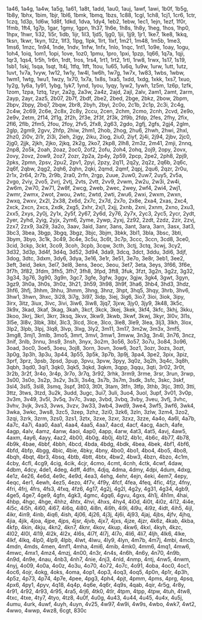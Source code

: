 1a46, 1a4g, 1a4w, 1a5g, 1a61, 1a8t, 1add, 1au0, 1auj, 1awf, 1awi, 1b0f, 1b5g, 1b8y, 1bhx, 1bim, 1bjr, 1bl6, 1bmk, 1bmq, 1bzs, 1c88, 1cgl, 1ch8, 1cj1, 1cr6, 1ctr, 1czq, 1d3p, 1d6w, 1d8f, 1dkd, 1dva, 1dy4, 1eb2, 1ebw, 1ec1, 1ejn, 1ezf, 1f0r, 1fmb, 1ft4, 1g7p, 1gar, 1gmy, 1gpn, 1h37, 1h6e, 1h8s, 1h8y, 1heg, 1hos, 1hp0, 1hpx, 1hwr, 1i32, 1i5r, 1idb, 1ijr, 1il3, 1jd5, 1jg0, 1jii, 1jj9, 1jr1, 1ke7, 1ke8, 1kkq, 1ksn, 1kwr, 1kyn, 1l2z, 1lf3, 1lpg, 1lpk, 1lrt, 1lxf, 1m21, 1m48, 1m5b, 1me3, 1ms6, 1mzc, 1n94, 1nde, 1ndv, 1nfw, 1nfx, 1nlo, 1nqc, 1nt1, 1o9e, 1oay, 1ogu, 1oh4, 1oiq, 1om1, 1opi, 1ove, 1oz0, 1pmu, 1pro, 1pxi, 1pzp, 1q66, 1q7a, 1qji, 1qr3, 1qs4, 1r5h, 1r6n, 1rdt, 1ros, 1rs4, 1rt1, 1rt2, 1rtl, 1rw8, 1rwx, 1s17, 1s19, 1sb1, 1skj, 1sqa, 1sqt, 1t4j, 1tfq, 1tft, 1tou, 1u65, 1u6q, 1u9w, 1urw, 1utt, 1utz, 1uvt, 1v7a, 1vyw, 1w12, 1w1y, 1w4l, 1w6h, 1w7g, 1w7x, 1w83, 1wbs, 1wbw, 1wm1, 1wtg, 1wu1, 1wzy, 1x70, 1x7a, 1x8s, 1xa5, 1xdd, 1xdg, 1xkk, 1xs7, 1xuo, 1y2g, 1y6a, 1y91, 1ybg, 1yk7, 1ynd, 1you, 1yqy, 1yw2, 1ywh, 1z5m, 1z6p, 1zfk, 1zom, 1zpa, 1ztq, 1zyr, 2a2g, 2a3w, 2a4z, 2ajd, 2ajl, 2alv, 2am1, 2amt, 2arm, 2ayp, 2ayr, 2az5, 2b07, 2b7f, 2bdf, 2be2, 2bed, 2bge, 2bkz, 2bow, 2bpm, 2bpv, 2bpy, 2bq7, 2bqw, 2br8, 2byh, 2byi, 2c0o, 2c1b, 2c1p, 2c3i, 2c4g, 2c4w, 2c69, 2c6e, 2c8x, 2c8y, 2ccu, 2cen, 2chm, 2cmo, 2cnh, 2cvd, 2e9o, 2e9v, 2etm, 2f14, 2f1g, 2f2h, 2f3e, 2f3f, 2f3k, 2f9b, 2fdp, 2fes, 2fhy, 2fix, 2fl6, 2flb, 2fm5, 2fou, 2foy, 2fv5, 2fx8, 2g63, 2gdo, 2gfj, 2gfs, 2gj4, 2glm, 2glp, 2gm9, 2gvv, 2hfp, 2hiw, 2hm1, 2hob, 2hog, 2hu6, 2hwh, 2hwi, 2hxl, 2hz0, 2i0v, 2i1r, 2i3i, 2ieh, 2igy, 2iku, 2iog, 2iu0, 2iyf, 2j4i, 2j94, 2jbv, 2jc0, 2jg0, 2jjk, 2jkh, 2jko, 2jkq, 2k2g, 2ko7, 2kp8, 2lh8, 2m3z, 2m41, 2mji, 2nnq, 2np8, 2o5k, 2oah, 2oaz, 2oc0, 2of2, 2ofu, 2oh4, 2ohq, 2oj9, 2opy, 2ovx, 2ovy, 2ovz, 2ow9, 2oz7, 2ozr, 2p2a, 2p4y, 2p59, 2pcp, 2pe2, 2ph8, 2pj9, 2pks, 2pmn, 2psv, 2pu2, 2pv1, 2pyi, 2pzy, 2q11, 2q2y, 2q2z, 2q6b, 2q6c, 2q6f, 2qbw, 2qg2, 2qh6, 2qhn, 2qki, 2qmd, 2qmf, 2qpj, 2qu6, 2qzr, 2r0u, 2r1x, 2r64, 2r7b, 2r9b, 2ra0, 2rfn, 2rgp, 2uue, 2uw0, 2uw7, 2uy5, 2v5a, 2vgo, 2viy, 2vo5, 2vrj, 2vtj, 2vts, 2vtt, 2vv9, 2vwm, 2w2u, 2w3i, 2w4i, 2w6m, 2w70, 2w71, 2w8f, 2wcg, 2web, 2wec, 2wey, 2wf4, 2wi4, 2wj1, 2wmr, 2wmx, 2wot, 2wou, 2wtc, 2wtd, 2wti, 2wu6, 2wxi, 2wxm, 2wxn, 2wxq, 2wxv, 2x2l, 2x38, 2x6d, 2x7c, 2x7d, 2x7o, 2x8e, 2xa4, 2xas, 2xc4, 2xck, 2xcn, 2xcs, 2xdk, 2xg5, 2xhr, 2xj1, 2xjj, 2xnb, 2xni, 2xnm, 2xno, 2xu3, 2xx5, 2xys, 2y0j, 2y1x, 2y5f, 2y67, 2y6d, 2y76, 2y7x, 2yc3, 2yc5, 2ycr, 2ydt, 2yer, 2yhd, 2yig, 2yjx, 2ym6, 2yme, 2ywp, 2yxj, 2z92, 2zdt, 2zdz, 2zir, 2zvj, 2zx7, 2zx9, 3a29, 3a2o, 3aav, 3aid, 3anr, 3ans, 3ant, 3ara, 3arn, 3asx, 3at3, 3bc3, 3bea, 3bgp, 3bgq, 3bgz, 3bjc, 3bjm, 3bkk, 3bl1, 3bla, 3bsc, 3bti, 3bym, 3byo, 3c1k, 3c49, 3c4e, 3c5u, 3c6t, 3c7p, 3ccc, 3ccn, 3cd8, 3ce0, 3cid, 3ckp, 3ckt, 3co9, 3coh, 3cpb, 3cqw, 3cth, 3ctj, 3ctq, 3cwj, 3cy2, 3d32, 3d3p, 3d4f, 3d4q, 3d52, 3d94, 3da9, 3dcq, 3dct, 3ddu, 3di6, 3djf, 3dog, 3dtc, 3dxm, 3dy6, 3dya, 3e16, 3e1r, 3e51, 3e7o, 3e8r, 3eb1, 3ee2, 3eft, 3eid, 3ekn, 3el7, 3el8, 3ens, 3eoc, 3eou, 3et7, 3eta, 3eys, 3f66, 3f6e, 3f7h, 3f82, 3fdm, 3fh5, 3fh7, 3fh8, 3fpd, 3ft8, 3fuk, 3fzt, 3g2n, 3g2z, 3g32, 3g34, 3g76, 3g90, 3g9n, 3gc7, 3gfe, 3gfw, 3ggv, 3gjw, 3gk4, 3gwt, 3gyn, 3gz9, 3h0a, 3h0s, 3h0z, 3h21, 3h59, 3h98, 3h9f, 3ha6, 3hb4, 3hd3, 3hdz, 3hf6, 3hfj, 3hhm, 3hhu, 3hmm, 3hng, 3hnz, 3hpt, 3hq5, 3hqy, 3hrb, 3hv6, 3hw1, 3hwn, 3hxc, 3i28, 3i7g, 3i97, 3idp, 3iej, 3ig6, 3io7, 3ioi, 3iok, 3ipy, 3irx, 3itz, 3iux, 3ivc, 3ivi, 3iw6, 3iw8, 3jq7, 3jxw, 3jy0, 3jy9, 3k48, 3k5c, 3k9x, 3kad, 3kaf, 3kag, 3kah, 3kcf, 3kck, 3kej, 3kek, 3kf4, 3kfc, 3khj, 3kku, 3koo, 3krj, 3krl, 3krr, 3ksq, 3kvx, 3kw9, 3kwb, 3kwf, 3kwj, 3kyr, 3l0v, 3l1s, 3l5e, 3l8v, 3lbk, 3lbl, 3lc3, 3lcd, 3lce, 3lco, 3le8, 3le9, 3lea, 3lj3, 3lkh, 3lox, 3lp2, 3lpb, 3lpj, 3lq8, 3lvp, 3lxg, 3ly2, 3m11, 3m17, 3m2w, 3m3x, 3mf5, 3mg8, 3mj1, 3mlb, 3mo5, 3mrt, 3mvl, 3mw1, 3mww, 3n3g, 3n4l, 3n76, 3ncz, 3nif, 3nlb, 3nnu, 3ns9, 3nsh, 3nyx, 3o2m, 3o56, 3o57, 3o7u, 3o84, 3o96, 3oad, 3oc0, 3oe5, 3oeu, 3oj8, 3orn, 3ovn, 3ow6, 3oz1, 3ozr, 3ozs, 3ozt, 3p0g, 3p3h, 3p3u, 3p44, 3p55, 3p5k, 3p7b, 3p9j, 3pa4, 3pe2, 3pix, 3piz, 3prf, 3prz, 3psb, 3psd, 3pup, 3pvu, 3pvw, 3pyy, 3q0z, 3q2h, 3q4c, 3q8h, 3qbh, 3qd0, 3qi1, 3qk0, 3qk5, 3qkd, 3qkm, 3qpp, 3qqu, 3qti, 3r02, 3r0t, 3r2b, 3r2f, 3r4o, 3r4p, 3r7o, 3r7q, 3r92, 3rhk, 3rm9, 3rme, 3rsr, 3run, 3rwp, 3s00, 3s0o, 3s2p, 3s2v, 3s3i, 3s4q, 3s7b, 3s7m, 3sdk, 3sfc, 3skc, 3skf, 3sl4, 3sl5, 3sl8, 3smq, 3spf, 3t03, 3t0t, 3tam, 3tfn, 3tfp, 3thb, 3tjc, 3tt0, 3tti, 3ttz, 3tws, 3tzd, 3u2k, 3udd, 3ugc, 3ui7, 3uli, 3uo4, 3uol, 3upf, 3v01, 3v0p, 3v3m, 3v49, 3v5l, 3v5q, 3v7c, 3vap, 3vbd, 3vbq, 3vby, 3veu, 3vfj, 3vhc, 3vhv, 3vjk, 3vs3, 3vws, 3vzv, 3w33, 3wb4, 3wd9, 3we4, 3wf5, 3wf6, 3wk4, 3wka, 3wkc, 3ws8, 3zc5, 3zep, 3zhz, 3zi0, 3zk6, 3zln, 3zlw, 3zm4, 3zo2, 3zqi, 3zrk, 3zrm, 3zs0, 3zs1, 3ztx, 3zxe, 3zxr, 3zxz, 3zze, 4a4o, 4a6l, 4a7b, 4a7c, 4a7i, 4aa0, 4aa1, 4aa4, 4aa5, 4aa7, 4acd, 4acf, 4acg, 4ach, 4afe, 4agp, 4alv, 4amz, 4anw, 4aoi, 4ap0, 4app, 4arw, 4at3, 4at5, 4avj, 4aw5, 4axm, 4ay6, 4ayy, 4az2, 4b00, 4b0g, 4b0j, 4b12, 4b1c, 4b6c, 4b77, 4b78, 4b9k, 4bae, 4bbf, 4bbh, 4bcd, 4bda, 4bdg, 4bdk, 4bea, 4bek, 4bf1, 4bf6, 4bfd, 4bfp, 4bgg, 4bic, 4bie, 4bky, 4bny, 4bo0, 4bo1, 4bo4, 4bo5, 4bo8, 4bqh, 4bqt, 4br3, 4bsq, 4btb, 4btt, 4btx, 4bw2, 4bw3, 4bzn, 4bzo, 4c1m, 4cby, 4cfl, 4cg9, 4cig, 4cik, 4cjr, 4cmo, 4cmt, 4cnh, 4ctk, 4cwf, 4daw, 4dbm, 4dcy, 4de1, 4deg, 4dff, 4dfn, 4djq, 4dma, 4dmy, 4dpi, 4dum, 4dxg, 4e1z, 4e26, 4e6d, 4e9c, 4e9d, 4ea3, 4ehg, 4ehr, 4ejn, 4eki, 4em7, 4epy, 4eqc, 4er1, 4ewh, 4ez5, 4ezo, 4f7v, 4f9y, 4fcf, 4fea, 4feq, 4fic, 4fjz, 4fny, 4fri, 4frj, 4frs, 4fs3, 4fxq, 4fz6, 4g17, 4g2j, 4g2l, 4g2y, 4g31, 4g34, 4gb9, 4ge5, 4ge7, 4ge9, 4gfn, 4gk3, 4gmc, 4gq6, 4gvu, 4gxs, 4h1j, 4h1m, 4hai, 4hbp, 4hgc, 4hge, 4hhz, 4htx, 4hvi, 4hxs, 4hy4, 4i0d, 4i0t, 4i0z, 4i12, 4i4e, 4i5c, 4i5h, 4i60, 4i67, 4i6q, 4i80, 4i8n, 4i9h, 4i9i, 4i9u, 4i9z, 4idt, 4ih5, 4ijl, 4ikr, 4in9, 4inb, 4iq6, 4ish, 4j06, 4j26, 4j3j, 4j6i, 4j93, 4jaj, 4jbs, 4jfv, 4jhq, 4jia, 4jik, 4joa, 4jpe, 4jps, 4jsr, 4jvb, 4jx7, 4jxs, 4jze, 4jzr, 4k6z, 4kab, 4kba, 4kfp, 4kin, 4kju, 4kn2, 4kn7, 4knr, 4kov, 4kup, 4kw6, 4kxl, 4kyh, 4kzc, 4l02, 4l0l, 4l19, 4l2k, 4l2x, 4l6s, 4l7f, 4l7j, 4l7o, 4li6, 4li7, 4ljh, 4lk6, 4lke, 4lkf, 4lkq, 4lp0, 4lp9, 4lpb, 4lwt, 4lwu, 4ly9, 4lyn, 4m7b, 4m7j, 4mbi, 4mcb, 4mdn, 4mds, 4men, 4mf1, 4mha, 4mi6, 4mib, 4mk0, 4mm6, 4mq1, 4mw6, 4mwc, 4mx1, 4mz4, 4mzj, 4n00, 4n3r, 4n4s, 4n6h, 4n6y, 4n70, 4n9b, 4n9d, 4n9e, 4nau, 4nb3, 4nh7, 4nie, 4nj3, 4nld, 4nmp, 4ntj, 4nw5, 4nwm, 4nyj, 4o09, 4o0a, 4o0z, 4o3u, 4o70, 4o72, 4o7c, 4o91, 4oba, 4oc0, 4oc1, 4oc6, 4ojr, 4okg, 4oks, 4oma, 4op1, 4op3, 4oq3, 4oq5, 4p0n, 4p1r, 4p3h, 4p5z, 4p73, 4p74, 4p7e, 4pee, 4pg3, 4ph4, 4pjt, 4pmm, 4pms, 4prg, 4psq, 4px6, 4py1, 4pyv, 4q18, 4q4p, 4q6e, 4q6r, 4q9s, 4qab, 4qir, 4r5g, 4r8y, 4r91, 4r92, 4r93, 4r95, 4ra5, 4rj6, 4tk0, 4tlr, 4tpm, 4tpp, 4tpw, 4tuh, 4tw8, 4txc, 4txe, 4ty7, 4tyo, 4tz8, 4u0f, 4u0g, 4u43, 4u44, 4u45, 4u4x, 4u5j, 4umu, 4urk, 4uwf, 4uyh, 4uyn, 4v25, 4w97, 4w9i, 4w9s, 4wbo, 4wk7, 4wt2, 4wwo, 4wwp, 4wz8, 6cgt, 830c
